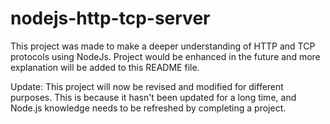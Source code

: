 ﻿# nodejs-http-tcp-server

This project was made to make a deeper understanding of HTTP and TCP protocols using NodeJs. Project would be enhanced in the future and more explanation will be added to this README file.

Update: This project will now be revised and modified for different purposes. This is because it hasn't been updated for a long time, and Node.js knowledge needs to be refreshed by completing a project.
